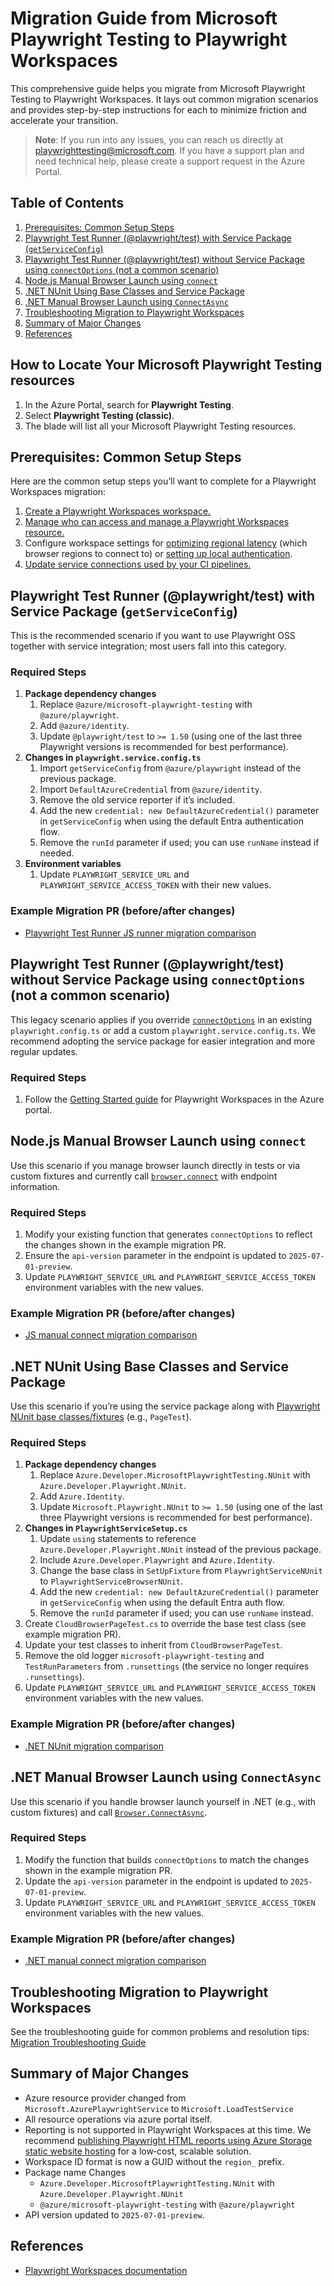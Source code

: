 # Migration Guide from Microsoft Playwright Testing to Playwright Workspaces

This comprehensive guide helps you migrate from Microsoft Playwright Testing to Playwright Workspaces. It lays out common migration scenarios and provides step-by-step instructions for each to minimize friction and accelerate your transition.

> **Note**: If you run into any issues, you can reach us directly at playwrighttesting@microsoft.com. If you have a support plan and need technical help, please create a support request in the Azure Portal.

## Table of Contents
1. [Prerequisites: Common Setup Steps](#prerequisites-common-setup-steps)  
2. [Playwright Test Runner (@playwright/test) with Service Package (`getServiceConfig`)](#playwright-test-runner-playwrighttest-with-service-package-getserviceconfig)  
3. [Playwright Test Runner (@playwright/test) without Service Package using `connectOptions` (not a common scenario)](#playwright-test-runner-playwrighttest-without-service-package-using-connectoptions-not-a-common-scenario)  
4. [Node.js Manual Browser Launch using `connect`](#nodejs-manual-browser-launch-using-connect)  
5. [.NET NUnit Using Base Classes and Service Package](#net-nunit-using-base-classes-and-service-package)  
6. [.NET Manual Browser Launch using `ConnectAsync`](#net-manual-browser-launch-using-connectasync)  
7. [Troubleshooting Migration to Playwright Workspaces](#troubleshooting-migration-to-playwright-workspaces)  
8. [Summary of Major Changes](#summary-of-major-changes)  
9. [References](#references)

## How to Locate Your Microsoft Playwright Testing resources
1. In the Azure Portal, search for **Playwright Testing**.
2. Select **Playwright Testing (classic)**.
3. The blade will list all your Microsoft Playwright Testing resources.

## Prerequisites: Common Setup Steps
Here are the common setup steps you’ll want to complete for a Playwright Workspaces migration:
1. [Create a Playwright Workspaces workspace.](https://aka.ms/pww/docs/create)  
2. [Manage who can access and manage a Playwright Workspaces resource.](https://aka.ms/pww/docs/manage-access)  
3. Configure workspace settings for [optimizing regional latency](https://aka.ms/pww/docs/optimize-regional-latency) (which browser regions to connect to) or [setting up local authentication](https://aka.ms/pww/docs/authentication).  
4. [Update service connections used by your CI pipelines.](https://aka.ms/pww/docs/ci)

## Playwright Test Runner (@playwright/test) with Service Package (`getServiceConfig`)
This is the recommended scenario if you want to use Playwright OSS together with service integration; most users fall into this category.

### Required Steps
1. **Package dependency changes**  
   1. Replace `@azure/microsoft-playwright-testing` with `@azure/playwright`.  
   2. Add `@azure/identity`.  
   3. Update `@playwright/test` to `>= 1.50` (using one of the last three Playwright versions is recommended for best performance).  
2. **Changes in `playwright.service.config.ts`**  
   1. Import `getServiceConfig` from `@azure/playwright` instead of the previous package.  
   2. Import `DefaultAzureCredential` from `@azure/identity`.  
   3. Remove the old service reporter if it’s included.  
   4. Add the new `credential: new DefaultAzureCredential()` parameter in `getServiceConfig` when using the default Entra authentication flow.  
   5. Remove the `runId` parameter if used; you can use `runName` instead if needed.  
3. **Environment variables**  
   1. Update `PLAYWRIGHT_SERVICE_URL` and `PLAYWRIGHT_SERVICE_ACCESS_TOKEN` with their new values.  

### Example Migration PR (before/after changes)
- [Playwright Test Runner JS runner migration comparison](https://github.com/microsoft/playwright-testing-service/compare/users/puagarwa/migrate-playwright-workspace-jsrunner?expand=1)

## Playwright Test Runner (@playwright/test) without Service Package using `connectOptions` (not a common scenario)
This legacy scenario applies if you override [`connectOptions`](https://playwright.dev/docs/api/class-testoptions#test-options-connect-options) in an existing `playwright.config.ts` or add a custom `playwright.service.config.ts`. We recommend adopting the service package for easier integration and more regular updates.

### Required Steps
1. Follow the [Getting Started guide](https://aka.ms/pww/docs/quickstart) for Playwright Workspaces in the Azure portal.

## Node.js Manual Browser Launch using `connect`
Use this scenario if you manage browser launch directly in tests or via custom fixtures and currently call [`browser.connect`](https://playwright.dev/docs/api/class-browsertype#browser-type-connect) with endpoint information.

### Required Steps
1. Modify your existing function that generates `connectOptions` to reflect the changes shown in the example migration PR.  
2. Ensure the `api-version` parameter in the endpoint is updated to `2025-07-01-preview`.  
3. Update `PLAYWRIGHT_SERVICE_URL` and `PLAYWRIGHT_SERVICE_ACCESS_TOKEN` environment variables with the new values.  

### Example Migration PR (before/after changes)
- [JS manual connect migration comparison](https://github.com/microsoft/playwright-testing-service/compare/users/puagarwa/migrate-playwright-workspace-jsrunner?expand=1)

## .NET NUnit Using Base Classes and Service Package
Use this scenario if you’re using the service package along with [Playwright NUnit base classes/fixtures](https://playwright.dev/dotnet/docs/test-runners#base-classes-for-playwright) (e.g., `PageTest`).

### Required Steps
1. **Package dependency changes**  
   1. Replace `Azure.Developer.MicrosoftPlaywrightTesting.NUnit` with `Azure.Developer.Playwright.NUnit`.  
   2. Add `Azure.Identity`.  
   3. Update `Microsoft.Playwright.NUnit` to `>= 1.50` (using one of the last three Playwright versions is recommended for best performance).  
2. **Changes in `PlaywrightServiceSetup.cs`**  
   1. Update `using` statements to reference `Azure.Developer.Playwright.NUnit` instead of the previous package.  
   2. Include `Azure.Developer.Playwright` and `Azure.Identity`.  
   3. Change the base class in `SetUpFixture` from `PlaywrightServiceNUnit` to `PlaywrightServiceBrowserNUnit`.  
   4. Add the new `credential: new DefaultAzureCredential()` parameter in `getServiceConfig` when using the default Entra auth flow.  
   5. Remove the `runId` parameter if used; you can use `runName` instead.  
3. Create `CloudBrowserPageTest.cs` to override the base test class (see example migration PR).  
4. Update your test classes to inherit from `CloudBrowserPageTest`.  
5. Remove the old logger `microsoft-playwright-testing` and `TestRunParameters` from `.runsettings` (the service no longer requires `.runsettings`).  
6. Update `PLAYWRIGHT_SERVICE_URL` and `PLAYWRIGHT_SERVICE_ACCESS_TOKEN` environment variables with the new values.  

### Example Migration PR (before/after changes)
- [.NET NUnit migration comparison](https://github.com/microsoft/playwright-testing-service/compare/users/puagarwa/migrate-dotnet-nunit?expand=1)

## .NET Manual Browser Launch using `ConnectAsync`
Use this scenario if you handle browser launch yourself in .NET (e.g., with custom fixtures) and call [`Browser.ConnectAsync`](https://playwright.dev/dotnet/docs/api/class-browsertype#browser-type-connect).

### Required Steps
1. Modify the function that builds `connectOptions` to match the changes shown in the example migration PR.  
2. Update the `api-version` parameter in the endpoint is updated to `2025-07-01-preview`.  
3. Update `PLAYWRIGHT_SERVICE_URL` and `PLAYWRIGHT_SERVICE_ACCESS_TOKEN` environment variables with the new values.  

### Example Migration PR (before/after changes)
- [.NET manual connect migration comparison](https://github.com/microsoft/playwright-testing-service/compare/users/puagarwa/migrate-dotnet-lib-manual?expand=1)

## Troubleshooting Migration to Playwright Workspaces
See the troubleshooting guide for common problems and resolution tips: [Migration Troubleshooting Guide](https://aka.ms/pww/migration-troubleshooting)

## Summary of Major Changes
- Azure resource provider changed from `Microsoft.AzurePlaywrightService` to `Microsoft.LoadTestService`
- All resource operations via azure portal itself.
- Reporting is not supported in Playwright Workspaces at this time. We recommend [publishing Playwright HTML reports using Azure Storage static website hosting](https://playwright.dev/docs/next/ci-intro#publishing-report-on-the-web) for a low‑cost, scalable solution.  
- Workspace ID format is now a GUID without the `region_` prefix.
- Package name Changes
   - `Azure.Developer.MicrosoftPlaywrightTesting.NUnit` with `Azure.Developer.Playwright.NUnit`
   - `@azure/microsoft-playwright-testing` with `@azure/playwright`  
- API version updated to `2025-07-01-preview`.

## References
- [Playwright Workspaces documentation](https://aka.ms/pww/docs)
